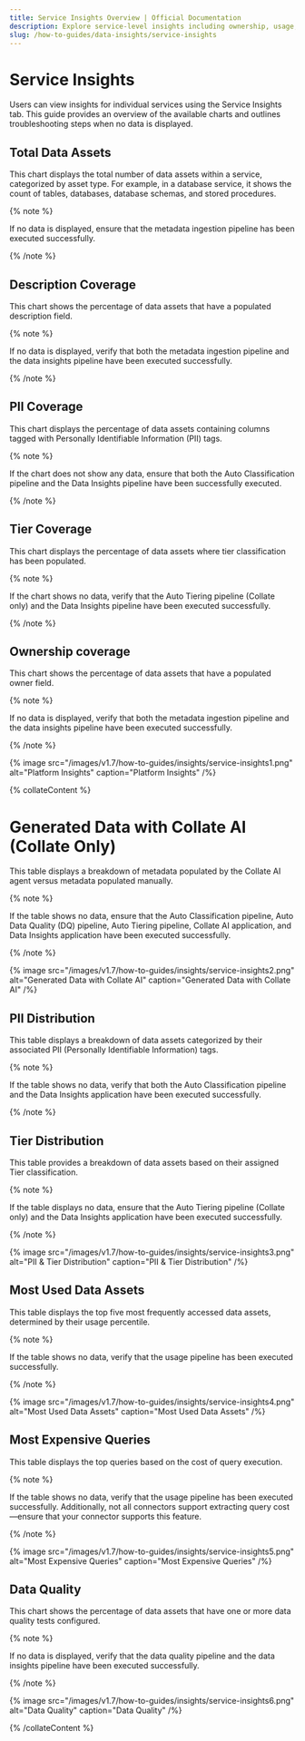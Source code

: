 ```yaml
---
title: Service Insights Overview | Official Documentation
description: Explore service-level insights including ownership, usage, and performance metrics from data assets.
slug: /how-to-guides/data-insights/service-insights
---
```


# Service Insights

Users can view insights for individual services using the Service Insights tab. This guide provides an overview of the available charts and outlines troubleshooting steps when no data is displayed.

## Total Data Assets

This chart displays the total number of data assets within a service, categorized by asset type. For example, in a database service, it shows the count of tables, databases, database schemas, and stored procedures.

{% note %}

If no data is displayed, ensure that the metadata ingestion pipeline has been executed successfully.

{% /note %} 

## Description Coverage

This chart shows the percentage of data assets that have a populated description field.

{% note %}

If no data is displayed, verify that both the metadata ingestion pipeline and the data insights pipeline have been executed successfully.

{% /note %} 

## PII Coverage

This chart displays the percentage of data assets containing columns tagged with Personally Identifiable Information (PII) tags.

{% note %}

If the chart does not show any data, ensure that both the Auto Classification pipeline and the Data Insights pipeline have been successfully executed.

{% /note %}

## Tier Coverage

This chart displays the percentage of data assets where tier classification has been populated.

{% note %}

If the chart shows no data, verify that the Auto Tiering pipeline (Collate only) and the Data Insights pipeline have been executed successfully.

{% /note %}

## Ownership coverage

This chart shows the percentage of data assets that have a populated owner field.

{% note %}

If no data is displayed, verify that both the metadata ingestion pipeline and the data insights pipeline have been executed successfully.

{% /note %}

{% image
src="/images/v1.7/how-to-guides/insights/service-insights1.png"
alt="Platform Insights"
caption="Platform Insights"
/%}

{% collateContent %}

# Generated Data with Collate AI (Collate Only)

This table displays a breakdown of metadata populated by the Collate AI agent versus metadata populated manually.

{% note %}

If the table shows no data, ensure that the Auto Classification pipeline, Auto Data Quality (DQ) pipeline, Auto Tiering pipeline, Collate AI application, and Data Insights application have been executed successfully.

{% /note %}

{% image
src="/images/v1.7/how-to-guides/insights/service-insights2.png"
alt="Generated Data with Collate AI"
caption="Generated Data with Collate AI"
/%}

## PII Distribution

This table displays a breakdown of data assets categorized by their associated PII (Personally Identifiable Information) tags.

{% note %}

If the table shows no data, verify that both the Auto Classification pipeline and the Data Insights application have been executed successfully.

{% /note %}

## Tier Distribution

This table provides a breakdown of data assets based on their assigned Tier classification.

{% note %}

If the table displays no data, ensure that the Auto Tiering pipeline (Collate only) and the Data Insights application have been executed successfully.

{% /note %}

{% image
src="/images/v1.7/how-to-guides/insights/service-insights3.png"
alt="PII & Tier Distribution"
caption="PII & Tier Distribution"
/%}

## Most Used Data Assets

This table displays the top five most frequently accessed data assets, determined by their usage percentile.

{% note %}

If the table shows no data, verify that the usage pipeline has been executed successfully.

{% /note %}

{% image
src="/images/v1.7/how-to-guides/insights/service-insights4.png"
alt="Most Used Data Assets"
caption="Most Used Data Assets"
/%}

## Most Expensive Queries

This table displays the top queries based on the cost of query execution.

{% note %}

If the table shows no data, verify that the usage pipeline has been executed successfully. Additionally, not all connectors support extracting query cost—ensure that your connector supports this feature.

{% /note %}

{% image
src="/images/v1.7/how-to-guides/insights/service-insights5.png"
alt="Most Expensive Queries"
caption="Most Expensive Queries"
/%}

## Data Quality

This chart shows the percentage of data assets that have one or more data quality tests configured.

{% note %}

If no data is displayed, verify that the data quality pipeline and the data insights pipeline have been executed successfully.

{% /note %}

{% image
src="/images/v1.7/how-to-guides/insights/service-insights6.png"
alt="Data Quality"
caption="Data Quality"
/%}

{% /collateContent %}
